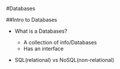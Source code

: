 #Databases

##Intro to Databases
* What is a Databases?
   * A collection of info/Databases
   * Has an interface

* SQL(relational) vs NoSQL(non-relational)
